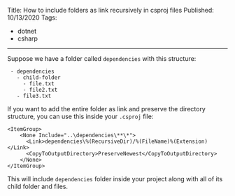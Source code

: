 Title: How to include folders as link recursively in csproj files
Published: 10/13/2020
Tags:

 - dotnet
 - csharp
---

Suppose we have a folder called `dependencies` with this structure:

```
 - dependencies
   - child-folder
     - file.txt
     - file2.txt
   - file3.txt
```

If you want to add the entire folder as link and preserve the directory structure, you can use this inside your `.csproj` file:

```
<ItemGroup>
    <None Include="..\dependencies\**\*">
      <Link>dependencies\%(RecursiveDir)/%(FileName)%(Extension)</Link>
      <CopyToOutputDirectory>PreserveNewest</CopyToOutputDirectory>
    </None>
</ItemGroup>
```

This will include `dependencies` folder inside your project along with all of its child folder and files.